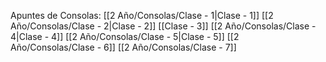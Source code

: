 Apuntes de Consolas:
[[2 Año/Consolas/Clase - 1|Clase - 1]]
[[2 Año/Consolas/Clase - 2|Clase - 2]]
[[Clase - 3]]
[[2 Año/Consolas/Clase - 4|Clase - 4]]
[[2 Año/Consolas/Clase - 5|Clase - 5]]
[[2 Año/Consolas/Clase - 6]]
[[2 Año/Consolas/Clase - 7]]
